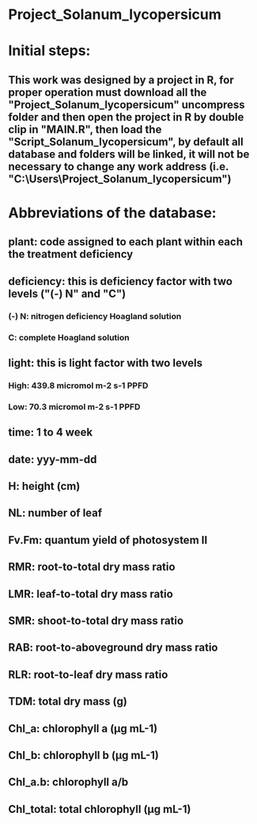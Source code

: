 # Project_Solanum_lycopersicum
#  Initial steps:
## This work was designed by a project in R, for proper operation must download all the "Project_Solanum_lycopersicum" uncompress folder and then open the project in R by double clip in "MAIN.R", then load the "Script_Solanum_lycopersicum", by default all database and folders will be linked, it will not be necessary to change any work address (i.e. "C:\Users\Project_Solanum_lycopersicum")


#  Abbreviations of the database:
## plant: code assigned to each plant within each the treatment deficiency
## deficiency: this is deficiency factor with two levels ("(-) N" and "C")
 ###  (-) N: nitrogen deficiency Hoagland solution
 ###  C: complete Hoagland solution
## light: this is light factor with two levels
 ###  High: 439.8 micromol m-2 s-1 PPFD
 ###  Low:  70.3  micromol m-2 s-1 PPFD
## time: 1 to 4 week
## date: yyy-mm-dd
## H: height (cm)
## NL: number of leaf
## Fv.Fm: quantum yield of  photosystem II
## RMR: root-to-total dry mass ratio
## LMR: leaf-to-total dry mass ratio
## SMR: shoot-to-total dry mass ratio
## RAB: root-to-aboveground dry mass ratio
## RLR: root-to-leaf dry mass ratio
## TDM: total dry mass (g)
## Chl_a: chlorophyll a (µg mL-1)
## Chl_b: chlorophyll b (µg mL-1)
## Chl_a.b: chlorophyll a/b
## Chl_total: total chlorophyll (µg mL-1)
